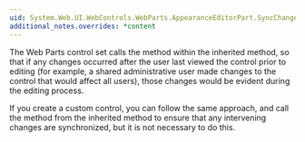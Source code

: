 ```yaml
---
uid: System.Web.UI.WebControls.WebParts.AppearanceEditorPart.SyncChanges
additional_notes.overrides: *content
---
```


<p>The Web Parts control set calls the <xref href="System.Web.UI.WebControls.WebParts.AppearanceEditorPart.SyncChanges"></xref> method within the inherited <xref href="System.Web.UI.Control.OnPreRender(System.EventArgs)"></xref> method, so that if any changes occurred after the user last viewed the control prior to editing (for example, a shared administrative user made changes to the control that would affect all users), those changes would be evident during the editing process.  
  
 If you create a custom control, you can follow the same approach, and call the <xref href="System.Web.UI.WebControls.WebParts.AppearanceEditorPart.SyncChanges"></xref> method from the inherited <xref href="System.Web.UI.Control.OnPreRender(System.EventArgs)"></xref> method to ensure that any intervening changes are synchronized, but it is not necessary to do this.</p>


